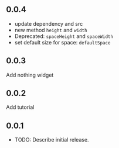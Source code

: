 ## 0.0.4

- update dependency and src
- new method `height` and `width`
- Deprecated: `spaceHeight` and `spaceWidth`
- set default size for space: `defaultSpace`

## 0.0.3

Add nothing widget

## 0.0.2

Add tutorial

## 0.0.1

- TODO: Describe initial release.
